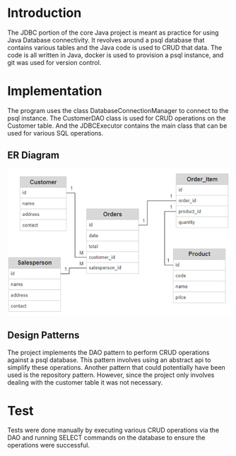 # Introduction
The JDBC portion of the core Java project is meant as practice for using Java Database 
connectivity. It revolves around a psql database that contains various tables and the
Java code is used to CRUD that data. The code is all written in Java, docker is used to provision
a psql instance, and git was used for version control. 

# Implementation
The program uses the class DatabaseConnectionManager to connect to the psql instance. 
The CustomerDAO class is used for CRUD operations on the Customer table. And the JDBCExecutor 
contains the main class that can be used for various SQL operations. 
## ER Diagram
![alt text](Assets/img.png)

## Design Patterns
The project implements the DAO pattern to perform CRUD operations against a psql database. 
This pattern involves using an abstract api to simplify these operations. Another pattern
that could potentially have been used is the repository pattern. However, since the project only involves dealing with 
the customer table it was not necessary.

# Test
Tests were done manually by executing various CRUD operations via the DAO and running SELECT commands on the 
database to ensure the operations were successful.